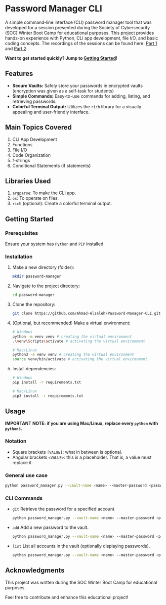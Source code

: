 # Password Manager CLI

A simple command-line interface (CLI) password manager tool that was developed for a session presented during the Society of Cybersecurity (SOC) Winter Boot Camp for educational purposes. This project provides hands-on experience with Python, CLI app development, file I/O, and basic coding concepts. The recordings of the sessions can be found here: [Part 1](https://youtu.be/fbM739icFls?t=2457) and [Part 2](https://www.youtube.com/watch?v=JsLU1XCZt_o).

**Want to get started quickly? Jump to [Getting Started](#getting-started)!**

## Features

- **Secure Vaults:** Safely store your passwords in encrypted vaults (encryption was given as a self-task for students)
- **Simple Commands:** Easy-to-use commands for adding, listing, and retrieving passwords.
- **Colorful Terminal Output:** Utilizes the `rich` library for a visually appealing and user-friendly interface.

## Main Topics Covered

1. CLI App Development
2. Functions
3. File I/O
4. Code Organization
5. f-strings
6. Conditional Statements (if statements)

## Libraries Used

1. `argparse`: To make the CLI app.
2. `os`: To operate on files.
3. `rich` (optional): Create a colorful terminal output.

## Getting Started

### Prerequisites

Ensure your system has `Python` and `PIP` installed.

### Installation

1. Make a new directory (folder):

   ```bash
   mkdir password-manager
   ```
2. Navigate to the project directory:

   ```bash
   cd password-manager
   ```
3. Clone the repository:

   ```bash
   git clone https://github.com/Ahmad-Alsaleh/Password-Manager-CLI.git
   ```
4. (Optional, but recommended) Make a virtual environment:
    ```bash
    # Windows
    python -m venv venv # creating the virtual environment
    .\venv\Scripts\activate # activating the virtual environment
    ```
    
    ```bash
    # Mac/Linux
    python3 -m venv venv # creating the virtual environment
    source venv/bin/activate # activating the virtual environment
    ```
5. Install dependencies:

   ```bash
   # Windows
   pip install -r requirements.txt
   ```

   ```bash
   # Mac/Linux
   pip3 install -r requirements.txt
   ```

## Usage

**IMPORTANT NOTE: if you are using Mac/Linux, replace every `python` with `python3`.**

### Notation

* Square brackets `[VALUE]`: what in between is optional.
* Angular brackets `<VALUE>`: this is a placeholder. That is, a value must replace it.

### General use case

```bash
python password_manager.py --vault-name <name> --master-password <password> COMMAND [OPTIONS]
```

### CLI Commands

* `git` Retrieve the password for a specified account.

  ```bash
  python password_manager.py --vault-name <name> --master-password <password> get <account-name>
  ```
* `add` Add a new password to the vault.

  ```bash
  python password_manager.py --vault-name <name> --master-password <password> add <account-name> <password>
  ```
* `list` List all accounts in the vault (optionally displaying passwords).

  ```bash
  python password_manager.py --vault-name <name> --master-password <password> list [--show-passwords]
  ```

## Acknowledgments

This project was written during the SOC Winter Boot Camp for educational purposes.

Feel free to contribute and enhance this educational project!
